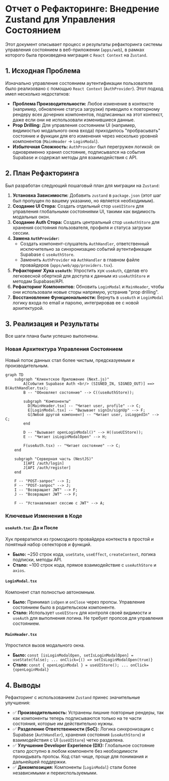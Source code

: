 # Отчет о Рефакторинге: Внедрение Zustand для Управления Состоянием

Этот документ описывает процесс и результаты рефакторинга системы управления состоянием в веб-приложении (`apps/web`), в рамках которого была произведена миграция с `React Context` на `Zustand`.

## 1. Исходная Проблема

Изначально управление состоянием аутентификации пользователя было реализовано с помощью `React Context` (`AuthProvider`). Этот подход имел несколько недостатков:

- **Проблема Производительности:** Любое изменение в контексте (например, обновление статуса загрузки) приводило к повторному рендеру всех дочерних компонентов, подписанных на этот контекст, даже если они не использовали изменившиеся данные.
- **Prop Drilling:** Для управления состоянием UI (например, видимостью модального окна входа) приходилось "пробрасывать" состояние и функции для его изменения через несколько уровней компонентов (`MainHeader` -> `LoginModal`).
- **Избыточная Сложность:** `AuthProvider` был перегружен логикой: он одновременно хранил состояние, подписывался на события Supabase и содержал методы для взаимодействия с API.

## 2. План Рефакторинга

Был разработан следующий пошаговый план для миграции на `Zustand`:

1.  **Установка Зависимости:** Добавить `zustand` в `package.json` (этот шаг был пропущен по вашему указанию, но является необходимым).
2.  **Создание UI Стора:** Создать отдельный стор `useUIStore` для управления глобальными состояниями UI, такими как видимость модальных окон.
3.  **Создание Auth Стора:** Создать центральный стор `useAuthStore` для хранения состояния пользователя, профиля и статуса загрузки сессии.
4.  **Замена `AuthProvider`:**
    -   Создать компонент-слушатель `AuthHandler`, ответственный исключительно за синхронизацию событий аутентификации Supabase с `useAuthStore`.
    -   Заменить `AuthProvider` на `AuthHandler` в главном файле провайдеров (`apps/web/app/providers.tsx`).
5.  **Рефакторинг Хука `useAuth`:** Упростить хук `useAuth`, сделав его легковесной оберткой для доступа к данным из `useAuthStore` и методам Supabase/API.
6.  **Рефакторинг Компонентов:** Обновить `LoginModal` и `MainHeader`, чтобы они использовали новые сторы напрямую, устранив "prop drilling".
7.  **Восстановление Функциональности:** Вернуть в `useAuth` и `LoginModal` логику входа по email и паролю, интегрировав ее с новой архитектурой.

## 3. Реализация и Результаты

Все шаги плана были успешно выполнены.

### Новая Архитектура Управления Состоянием

Новый поток данных стал более чистым, предсказуемым и производительным.

```mermaid
graph TD
    subgraph "Клиентское Приложение (Next.js)"
        A[События Supabase Auth <br/> (SIGNED_IN, SIGNED_OUT)] ==> B(AuthHandler.tsx);
        B -- "Обновляет состояние" --> C((useAuthStore));
        
        subgraph "Компоненты"
          D[MainHeader.tsx] -- "Читает user, profile" --> C;
          E[LoginModal.tsx] -- "Вызывает signIn/signUp" --> F;
          G[Любой другой компонент] -- "Читает user, isLoggedIn" --> C;
        end

        D -- "Вызывает openLoginModal()" --> H((useUIStore));
        E -- "Читает isLoginModalOpen" --> H;
        
        F(useAuth.tsx) -- "Читает состояние" --> C;
    end

    subgraph "Серверная часть (NestJS)"
        I[API /auth/login]
        J[API /auth/register]
    end

    F -- "POST-запрос" --> I;
    F -- "POST-запрос" --> J;
    I -- "Возвращает JWT" --> F;
    J -- "Возвращает JWT" --> F;
    
    F -- "Устанавливает сессию с JWT" --> A;

```

### Ключевые Изменения в Коде

#### `useAuth.tsx`: До и После

Хук превратился из громоздкого провайдера контекста в простой и понятный набор селекторов и функций.

-   **Было:** ~250 строк кода, `useState`, `useEffect`, `createContext`, логика подписки, методы API.
-   **Стало:** ~100 строк кода, прямое взаимодействие с `useAuthStore` и `axios`.

#### `LoginModal.tsx`

Компонент стал полностью автономным.

-   **Было:** Принимал `isOpen` и `onClose` через пропсы. Управление состоянием было в родительском компоненте.
-   **Стало:** Использует `useUIStore` для контроля своей видимости и `useAuth` для выполнения логина. Не требует пропсов для управления состоянием.

#### `MainHeader.tsx`

Упростился вызов модального окна.

-   **Было:** `const [isLoginModalOpen, setIsLoginModalOpen] = useState(false); ... onClick={() => setIsLoginModalOpen(true)}`
-   **Стало:** `const { openLoginModal } = useUIStore(); ... onClick={openLoginModal}`

## 4. Выводы

Рефакторинг с использованием `Zustand` принес значительные улучшения:

-   ✅ **Производительность:** Устранены лишние повторные рендеры, так как компоненты теперь подписываются только на те части состояния, которые им действительно нужны.
-   ✅ **Разделение Ответственности (SoC):** Логика синхронизации с Supabase (`AuthHandler`), хранения состояния (`useAuthStore`) и взаимодействия с UI (`useUIStore`) четко разделена.
-   ✅ **Улучшение Developer Experience (DX):** Глобальное состояние стало доступно в любом компоненте без необходимости прокидывать пропсы. Код стал чище, проще для понимания и дальнейшей поддержки.
-   ✅ **Декомпозиция:** Компоненты (`LoginModal`) стали более независимыми и переиспользуемыми. 